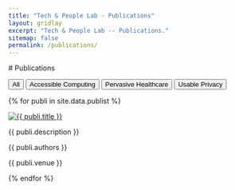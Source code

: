 ```yaml
---
title: "Tech & People Lab - Publications"
layout: gridlay
excerpt: "Tech & People Lab -- Publications."
sitemap: false
permalink: /publications/
---
```


<div class="container-fluid">
# Publications

<div class="filters">

<button type="button" class="btn btn-default filterPub" id="all">All</button>
<button type="button" class="btn btn-default filterPub" id="access">Accessible Computing</button>
<button type="button" class="btn btn-default filterPub" id="health">Pervasive Healthcare</button>
<button type="button" class="btn btn-default filterPub" id="usec">Usable Privacy</button>

</div>

<div class="publications">

{% for publi in site.data.publist %}

<div class="row {{ publi.area }}">

<div class="col-sm-3">
  <img src="{{ site.url }}{{ site.baseurl }}/images/publications/{{ publi.image }}" class="img-responsive imgpub" style="float: left" />
</div>
<div class="col-sm-9">
  <p class="title"><a href="{{ publi.link.url }}">{{ publi.title }}</a></p>
  <p class="description">{{ publi.description }}</p>
  <p class="detail">{{ publi.authors }}</p>
  <p class="detail">{{ publi.venue }}</p>
 </div>

</div>

{% endfor %}

</div>

</div>


